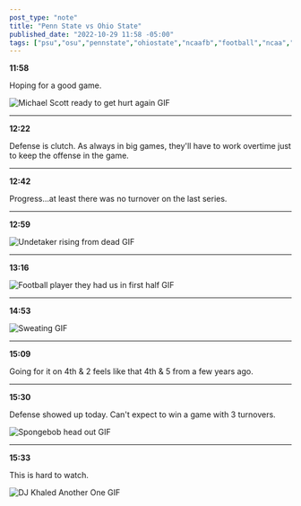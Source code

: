 ```yaml
---
post_type: "note" 
title: "Penn State vs Ohio State"
published_date: "2022-10-29 11:58 -05:00"
tags: ["psu","osu","pennstate","ohiostate","ncaafb","football","ncaa","collegefootball"]
---
```


**11:58**

Hoping for a good game. 

![Michael Scott ready to get hurt again GIF](https://media.giphy.com/media/GCSIwtwqAMBTq/giphy.gif)

---

**12:22**

Defense is clutch. As always in big games, they'll have to work overtime just to keep the offense in the game.

---

**12:42**

Progress...at least there was no turnover on the last series.

---

**12:59**

![Undetaker rising from dead GIF](https://media.giphy.com/media/b6iVj3IM54Abm/giphy.gif)

---

**13:16**

![Football player they had us in first half GIF](https://media.giphy.com/media/y2i2oqWgzh5ioRp4Qa/giphy.gif)

---

**14:53**

![Sweating GIF](https://media.giphy.com/media/4bWWKmUnn5E4/giphy.gif)

---

**15:09**

Going for it on 4th & 2 feels like that 4th & 5 from a few years ago. 

---

**15:30**

Defense showed up today. Can't expect to win a game with 3 turnovers.

![Spongebob head out GIF](https://media.giphy.com/media/WoQmhbWcr7LoODs8a4/giphy.gif)

--- 

**15:33**

This is hard to watch.

![DJ Khaled Another One GIF](https://media.giphy.com/media/qgri3D9sTwCUGMcT8L/giphy.gif)